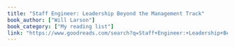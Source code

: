 ```yaml
---
title: "Staff Engineer: Leadership Beyond the Management Track"
book_author: ["Will Larson"]
book_category: ["My reading list"]
link: "https://www.goodreads.com/search?q=Staff+Engineer:+Leadership+Beyond+the+Management+Track+Will+Larson"
---
```

